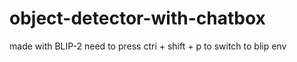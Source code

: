 # object-detector-with-chatbox

made with BLIP-2
need to press ctri + shift + p to switch to blip env
